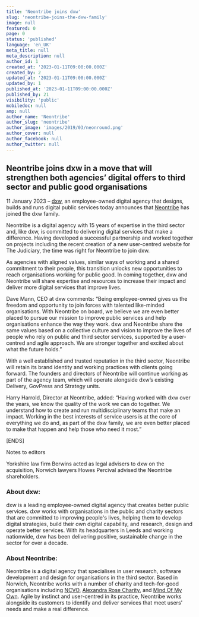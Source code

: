 ```yaml
---
title: 'Neontribe joins dxw'
slug: 'neontribe-joins-the-dxw-family'
image: null
featured: 0
page: 0
status: 'published'
language: 'en_UK'
meta_title: null
meta_description: null
author_id: 1
created_at: '2023-01-11T09:00:00.000Z'
created_by: 2
updated_at: '2023-01-11T09:00:00.000Z'
updated_by: 1
published_at: '2023-01-11T09:00:00.000Z'
published_by: 21
visibility: 'public'
mobiledoc: null
amp: null
author_name: 'Neontribe'
author_slug: 'neontribe'
author_image: 'images/2019/03/neonround.png'
author_cover: null
author_facebook: null
author_twitter: null
---
```


## Neontribe joins dxw in a move that will strengthen both agencies’ digital offers to third sector and public good organisations

11 January 2023 – [dxw](https://www.dxw.com/), an employee-owned digital agency that designs, builds and runs digital public services today announces that [Neontribe](https://www.neontribe.co.uk/) has joined the dxw family.

Neontribe is a digital agency with 15 years of expertise in the third sector and, like dxw, is committed to delivering digital services that make a difference. Having developed a successful partnership and worked together on projects including the recent creation of a new user-centred website for The Judiciary, the time was right for Neontribe to join dxw.

As agencies with aligned values, similar ways of working and a shared commitment to their people, this transition unlocks new opportunities to reach organisations working for public good. In coming together, dxw and Neontribe will share expertise and resources to increase their impact and deliver more digital services that improve lives.

Dave Mann, CEO at dxw comments: “Being employee-owned gives us the freedom and opportunity to join forces with talented like-minded organisations. With Neontribe on board, we believe we are even better placed to pursue our mission to improve public services and help organisations enhance the way they work. dxw and Neontribe share the same values based on a collective culture and vision to improve the lives of people who rely on public and third sector services, supported by a user-centred and agile approach. We are stronger together and excited about what the future holds.”

With a well established and trusted reputation in the third sector, Neontribe will retain its brand identity and working practices with clients going forward. The founders and directors of Neontribe will continue working as part of the agency team, which will operate alongside dxw’s existing Delivery, GovPress and Strategy units.

Harry Harrold, Director at Neontribe, added: “Having worked with dxw over the years, we know the quality of the work we can do together. We understand how to create and run multidisciplinary teams that make an impact. Working in the best interests of service users is at the core of everything we do and, as part of the dxw family, we are even better placed to make that happen and help those who need it most.”

[ENDS]

Notes to editors

Yorkshire law firm Berwins acted as legal advisers to dxw on the acquisition, Norwich lawyers Howes Percival advised the Neontribe shareholders.

### About dxw:

dxw is a leading employee-owned digital agency that creates better public services. dxw works with organisations in the public and charity sectors that are committed to improving people's lives, helping them to develop digital strategies, build their own digital capability, and research, design and operate better services. With its headquarters in Leeds and working nationwide, dxw has been delivering positive, sustainable change in the sector for over a decade.

### About Neontribe:

Neontribe is a digital agency that specialises in user research, software development and design for organisations in the third sector. Based in Norwich, Neontribe works with a number of charity and tech-for-good organisations including [NCVO](https://www.ncvo.org.uk/#/), [Alexandra Rose Charity](https://www.alexandrarose.org.uk/), and [Mind Of My Own](https://mindofmyown.org.uk/). Agile by instinct and user-centred in its practice, Neontribe works alongside its customers to identify and deliver services that meet users' needs and make a real difference.
